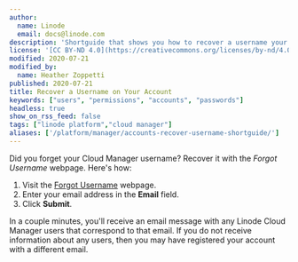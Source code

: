 ```yaml
---
author:
  name: Linode
  email: docs@linode.com
description: 'Shortguide that shows you how to recover a username your account.'
license: '[CC BY-ND 4.0](https://creativecommons.org/licenses/by-nd/4.0)'
modified: 2020-07-21
modified_by:
  name: Heather Zoppetti
published: 2020-07-21
title: Recover a Username on Your Account
keywords: ["users", "permissions", "accounts", "passwords"]
headless: true
show_on_rss_feed: false
tags: ["linode platform","cloud manager"]
aliases: ['/platform/manager/accounts-recover-username-shortguide/']
---
```


Did you forget your Cloud Manager username? Recover it with the *Forgot Username* webpage. Here's how:

1.  Visit the [Forgot Username](https://login.linode.com/forgot/username) webpage.
1.  Enter your email address in the **Email** field.
1.  Click **Submit**.

In a couple minutes, you'll receive an email message with any Linode Cloud Manager users that correspond to that email. If you do not receive information about any users, then you may have registered your account with a different email.
